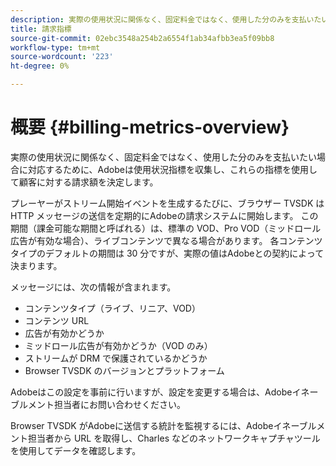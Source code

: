 ```yaml
---
description: 実際の使用状況に関係なく、固定料金ではなく、使用した分のみを支払いたい場合に対応するために、Adobeは使用状況指標を収集し、これらの指標を使用して顧客に対する請求額を決定します。
title: 請求指標
source-git-commit: 02ebc3548a254b2a6554f1ab34afbb3ea5f09bb8
workflow-type: tm+mt
source-wordcount: '223'
ht-degree: 0%

---
```


# 概要 {#billing-metrics-overview}

実際の使用状況に関係なく、固定料金ではなく、使用した分のみを支払いたい場合に対応するために、Adobeは使用状況指標を収集し、これらの指標を使用して顧客に対する請求額を決定します。

プレーヤーがストリーム開始イベントを生成するたびに、ブラウザー TVSDK は HTTP メッセージの送信を定期的にAdobeの請求システムに開始します。 この期間（課金可能な期間と呼ばれる）は、標準の VOD、Pro VOD（ミッドロール広告が有効な場合）、ライブコンテンツで異なる場合があります。 各コンテンツタイプのデフォルトの期間は 30 分ですが、実際の値はAdobeとの契約によって決まります。

メッセージには、次の情報が含まれます。

* コンテンツタイプ（ライブ、リニア、VOD）
* コンテンツ URL
* 広告が有効かどうか
* ミッドロール広告が有効かどうか（VOD のみ）
* ストリームが DRM で保護されているかどうか
* Browser TVSDK のバージョンとプラットフォーム

Adobeはこの設定を事前に行いますが、設定を変更する場合は、Adobeイネーブルメント担当者にお問い合わせください。

Browser TVSDK がAdobeに送信する統計を監視するには、Adobeイネーブルメント担当者から URL を取得し、Charles などのネットワークキャプチャツールを使用してデータを確認します。
